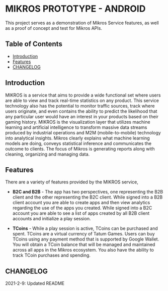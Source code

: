 # **MIKROS PROTOTYPE - ANDROID** 
This project serves as a demonstration of Mikros Service features, as well as a proof of concept and test for Mikros APIs.

## Table of Contents
 * [Introduction](#introduction)
 * [Features](#features)
 * [CHANGELOG](#changelog)

## Introduction
MIKROS is a service that aims to provide a wide functional set where users are able to view and track real-time statistics on any product. This service technology also has the potential to monitor traffic sources, track where users originate, and even contains the ability to predict the likelihood that any particular user would have an interest in your products based on their gaming history. MIKROS is the visualization layer that utilizes machine learning and artificial intelligence to transform massive data streams produced by industrial operations and M2M (mobile-to-mobile) technology into analytical insights. Mikros clearly explains what machine learning models are doing, conveys statistical inference and communicates the outcome to clients. The focus of Mikros is generating reports along with cleaning, organizing and managing data.

## Features
There are a variety of features provided by the MIKROS service,

* **B2C and B2B** -
The app has two perspectives, one representing the B2B client and the other representing the B2C client. While signed into a B2B client account you are able to create apps and then view analytics regarding the use of the apps you created. While signed into a B2C account you are able to see a list of apps created by all B2B client accounts and initialize a play session. 

* **TCoins** -
While a play session is active, TCoins can be purchased and spent. TCoins are a virtual currency of Tatum Games. Users can buy TCoins using any payment method that is supported by Google Wallet. You will obtain a TCoin balance that will be managed and maintained across all apps in the Mikros ecosystem. You also have the ability to track TCoin purchases and spending.

## CHANGELOG
2021-2-9: Updated README
